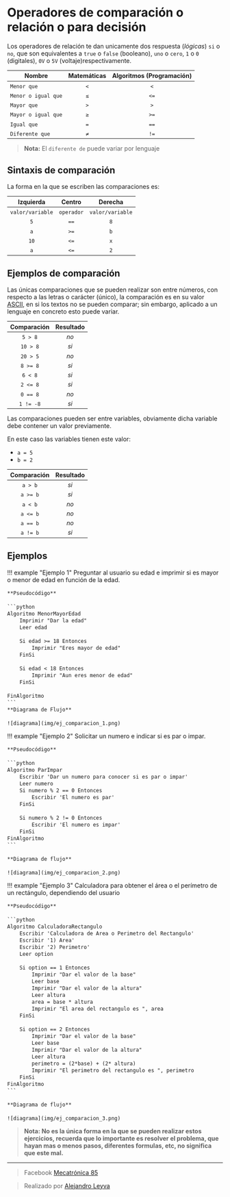 # Operadores de comparación o relación o para decisión 

Los operadores de relación te dan unicamente dos respuesta (*lógicas*) `si` o `no`, que son equivalentes a `true` o `false` (booleano), `uno` o `cero`, `1` o `0` (digitales), `0V` o `5V` (voltaje)respectivamente.

|Nombre|Matemáticas|Algoritmos (Programación)
|-|:-:|:-:|
|`Menor que`|`<`| `<`
|`Menor o igual que`|`≤`|`<=`
|`Mayor que`|`>`| `>`
|`Mayor o igual que`|`≥`| `>=`
|`Igual que`|`=`| `==`
|`Diferente que`|`≠`| `!=` 

> **Nota:** El `diferente de` puede variar por lenguaje

## Sintaxis de comparación

La forma en la que se escriben las comparaciones es:

|Izquierda|Centro|Derecha|
|:-:|:-:|:-:|
|`valor/variable`|`operador`|`valor/variable`|
|`5`|`==`|`8`|
|`a`|`>=`|`b`|
|`10`|`<=`|`x`|
|`a`|`<=`|`2`|


## Ejemplos de comparación

Las únicas comparaciones que se pueden realizar son entre números, con respecto a las letras o carácter (único), la comparación es en su valor [ASCII](https://elcodigoascii.com.ar), en si los textos no se pueden comparar; sin embargo, aplicado a un lenguaje en concreto esto puede variar.

|Comparación | Resultado|
|:-:|:-:|
|`5 > 8`| *no*|
|`10 > 8`| *si*|
|`20 > 5`| *no*|
|`8 >= 8`| *si*|
|`6 < 8`| *si*|
|`2 <= 8`| *si*|
|`0 == 8`| *no*|
|`1 != -8`| *si*|

Las comparaciones pueden ser entre variables, obviamente dicha variable debe contener un valor previamente.

En  este caso las variables tienen este valor:

- `a = 5` 
- `b = 2` 

|Comparación | Resultado|
|:-:|:-:|
|`a > b`| *si*|
|`a >= b`| *si*|
|`a < b`| *no*|
|`a <= b`| *no*|
|`a == b`| *no*|
|`a != b`| *si*|

## Ejemplos

!!! example "Ejemplo 1"
    Preguntar al usuario su edad e imprimir si es mayor o menor de edad en función de la edad.
    
    **Pseudocódigo**

    ```python
    Algoritmo MenorMayorEdad
        Imprimir "Dar la edad"
        Leer edad
        
        Si edad >= 18 Entonces
            Imprimir "Eres mayor de edad"
        FinSi
        
        Si edad < 18 Entonces
            Imprimir "Aun eres menor de edad"
        FinSi
		
    FinAlgoritmo
    ```
    **Diagrama de Flujo**

    ![diagrama](img/ej_comparacion_1.png)


!!! example "Ejemplo 2"
    Solicitar un numero e indicar si es par o impar.
    
    **Pseudocódigo**

    ```python
    Algoritmo ParImpar
        Escribir 'Dar un numero para conocer si es par o impar'
        Leer numero
        Si numero % 2 == 0 Entonces
            Escribir 'El numero es par'
        FinSi
        
        Si numero % 2 != 0 Entonces
            Escribir 'El numero es impar'
        FinSi
    FinAlgoritmo
    ```

    **Diagrama de flujo**

    ![diagrama](img/ej_comparacion_2.png)    



!!! example "Ejemplo 3"
    Calculadora para obtener el área o el perímetro de un rectángulo, dependiendo del usuario

    **Pseudocódigo**

    ```python
    Algoritmo CalculadoraRectangulo
        Escribir 'Calculadora de Area o Perimetro del Rectangulo'
        Escribir '1) Area'
        Escribir '2) Perimetro'
        Leer option
        
        Si option == 1 Entonces
            Imprimir "Dar el valor de la base"
            Leer base
            Imprimir "Dar el valor de la altura"
            Leer altura
            area = base * altura
            Imprimir "El area del rectangulo es ", area 
        FinSi
        
        Si option == 2 Entonces
            Imprimir "Dar el valor de la base"
            Leer base
            Imprimir "Dar el valor de la altura"
            Leer altura
            perimetro = (2*base) + (2* altura)
            Imprimir "El perimetro del rectangulo es ", perimetro
        FinSi
    FinAlgoritmo
    ```

    **Diagrama de flujo**

    ![diagrama](img/ej_comparacion_3.png)    

> __**Nota**: No es la única forma en la que se pueden realizar estos ejercicios, recuerda que lo importante es resolver el problema, que hayan mas o menos pasos, diferentes formulas, etc, no significa que este mal.__



<!-- text autogenerated footer --><hr><blockquote>Facebook <a href="https://www.facebook.com/mecatronica85/" target="_blank">Mecatrónica 85</a></blockquote><blockquote>Realizado por <a href="https://www.alejandro-leyva.com" target="_blank">Alejandro Leyva</a></blockquote>